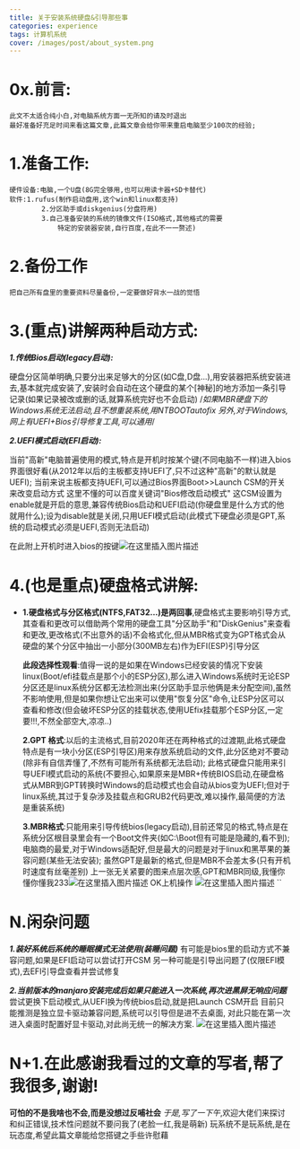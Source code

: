 ```yaml
---
title: 关于安装系统硬盘&引导那些事
categories: experience
tags: 计算机系统
cover: /images/post/about_system.png
---
```

<!--
 * @Author: Weidows
 * @Date: 2020-08-23 20:49:52
 * @LastEditors: Weidows
 * @LastEditTime: 2020-08-24 21:50:13
 * @FilePath: \Weidows\Website\source\_posts\about_system.md
-->
# 0x.前言:

    此文不太适合纯小白,对电脑系统方面一无所知的请及时退出
    最好准备好充足时间来看这篇文章,此篇文章会给你带来重启电脑至少100次的经验;

# 1.准备工作:

    硬件设备:电脑,一个U盘(8G完全够用,也可以用读卡器+SD卡替代)
    软件:1.rufus(制作启动盘用,这个win和linux都支持)
            2.分区助手或diskgenius(分盘符用)
            3.自己准备安装的系统的镜像文件(ISO格式,其他格式的需要
                特定的安装器安装,自行百度,在此不一一赘述)

# 2.备份工作

    把自己所有盘里的重要资料尽量备份,一定要做好背水一战的觉悟

# 3.(重点)讲解两种启动方式:

***1.传统Bios启动(legacy启动):***

硬盘分区简单明确,只要分出来足够大的分区(如C盘,D盘...),用安装器把系统安装进去,基本就完成安装了,安装时会自动在这个硬盘的某个[神秘]的地方添加一条引导记录(如果记录被改或删的话,就算系统完好也不会启动)
/*如果MBR硬盘下的Windows系统无法启动,且不想重装系统,用NTBOOTautofix 
另外,对于Windows,网上有UEFI+Bios引导修复工具,可以通用*/

***2.UEFI模式启动(EFI启动):***

当前"高新"电脑普遍使用的模式,特点是开机时按某个键(不同电脑不一样)进入bios界面很好看(从2012年以后的主板都支持UEFI了,只不过这种"高新"的默认就是UEFI);
当前来说主板都支持UEFI,可以通过Bios界面Boot>>Launch  CSM的开关来改变启动方式
这里不懂的可以百度关键词"Bios修改启动模式"
这CSM设置为enable就是开启的意思,兼容传统Bios启动和UEFI启动(你硬盘里是什么方式的他就用什么);设为disable就是关闭,只用UEFI模式启动(此模式下硬盘必须是GPT,系统的启动模式必须是UEFI,否则无法启动)

在此附上开机时进入bios的按键![在这里插入图片描述](https://img-blog.csdnimg.cn/20200307195931138.png?x-oss-process=image/watermark,type_ZmFuZ3poZW5naGVpdGk,shadow_10,text_aHR0cHM6Ly9ibG9nLmNzZG4ubmV0L3FxXzM5ODIzMjk1,size_16,color_FFFFFF,t_70)
# 4.(也是重点)硬盘格式讲解:

 - **1.硬盘格式与分区格式(NTFS,FAT32...)是两回事**,硬盘格式主要影响引导方式,其查看和更改可以借助两个常用的硬盘工具"分区助手"和"DiskGenius"来查看和更改,更改格式(不出意外的话)不会格式化,但从MBR格式变为GPT格式会从硬盘的某个分区中抽出一小部分(300MB左右)作为EFI(ESP)引导分区
   	
   	**此段选择性观看**:值得一说的是如果在Windows已经安装的情况下安装linux(Boot/efi挂载点是那个小的ESP分区),那么进入Windows系统时无论ESP分区还是linux系统分区都无法检测出来(分区助手显示他俩是未分配空间),虽然不影响使用,但是如果你想让它出来可以使用"恢复分区"命令,让ESP分区可以查看和修改(但会破坏ESP分区的挂载状态,使用UEfix挂载那个ESP分区,一定要!!!,不然全部空大,凉凉..)
   	
    **2.GPT 格式**:以后的主流格式,目前2020年还在两种格式的过渡期,此格式硬盘特点是有一块小分区(ESP引导区)用来存放系统启动的文件,此分区绝对不要动(除非有自信弄懂了,不然有可能所有系统都无法启动);
   	此格式硬盘只能用来引导UEFI模式启动的系统(不要担心,如果原来是MBR+传统BIOS启动,在硬盘格式从MBR到GPT转换时Windows的启动模式也会自动从bios变为UEFI;但对于linux系统,其过于复杂涉及挂载点和GRUB2代码更改,难以操作,最简便的方法是重装系统)
   	
   	**3.MBR格式**:只能用来引导传统bios(legacy启动),目前还常见的格式,特点是在系统分区根目录里会有一个Boot文件夹(如C:\Boot但有可能是隐藏的,看不到);
   	电脑商的最爱,对于Windows适配好,但是最大的问题是对于linux和黑苹果的兼容问题(某些无法安装);
   	虽然GPT是最新的格式,但是MBR不会差太多(只有开机时速度有丝毫差别)
   	上一张无关紧要的图来点层次感,GPT和MBR同级,我懂你懂你懂我233![在这里插入图片描述](https://img-blog.csdnimg.cn/2020030719535046.jpg?x-oss-process=image/watermark,type_ZmFuZ3poZW5naGVpdGk,shadow_10,text_aHR0cHM6Ly9ibG9nLmNzZG4ubmV0L3FxXzM5ODIzMjk1,size_16,color_FFFFFF,t_70)
OK上机操作
![在这里插入图片描述](https://img-blog.csdnimg.cn/20200307201943243.png?x-oss-process=image/watermark,type_ZmFuZ3poZW5naGVpdGk,shadow_10,text_aHR0cHM6Ly9ibG9nLmNzZG4ubmV0L3FxXzM5ODIzMjk1,size_16,color_FFFFFF,t_70)
``
# N.闲杂问题

 ***1.装好系统后系统的睡眠模式无法使用(装睡问题)***
   有可能是bios里的启动方式不兼容问题,如果是EFI启动可以尝试打开CSM
   另一种可能是引导出问题了(仅限EFI模式),去EFI引导盘查看并尝试修复

   ***2.当前版本的manjaro安装完成后如果只能进入一次系统,再次进黑屏无响应问题***
   尝试更换下启动模式,从UEFI换为传统bios启动,就是把Launch   CSM开启
   目前只能推测是独立显卡驱动兼容问题,系统可以引导但是进不去桌面,
   对此只能在第一次进入桌面时配置好显卡驱动,对此尚无统一的解决方案.
   ![在这里插入图片描述](https://img-blog.csdnimg.cn/20200307200147476.jpg?x-oss-process=image/watermark,type_ZmFuZ3poZW5naGVpdGk,shadow_10,text_aHR0cHM6Ly9ibG9nLmNzZG4ubmV0L3FxXzM5ODIzMjk1,size_16,color_FFFFFF,t_70)

# N+1.在此感谢我看过的文章的写者,帮了我很多,谢谢!
**可怕的不是我啥也不会,而是没想过反哺社会**
*于是,写了一下午*,欢迎大佬们来探讨和纠正错误,技术性问题就不要问我了(老脸一红,我是萌新)
玩系统不是玩系统,是在玩态度,希望此篇文章能给您搭键之手些许慰藉